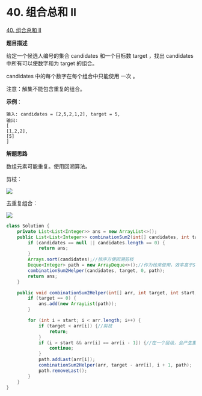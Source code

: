 # 40. 组合总和 II

[40. 组合总和 II](https://leetcode.cn/problems/combination-sum-ii/)

**题目描述**

给定一个候选人编号的集合 candidates 和一个目标数 target ，找出 candidates 中所有可以使数字和为 target 的组合。

candidates 中的每个数字在每个组合中只能使用 一次 。

注意：解集不能包含重复的组合。 

**示例**：

```
输入: candidates = [2,5,2,1,2], target = 5,
输出:
[
[1,2,2],
[5]
]
```

**解题思路**

数组元素可能重复。使用回溯算法。

剪枝：

![](http://img.dabin-coder.cn/image/1587051935261.png)

去重复组合：

![](http://img.dabin-coder.cn/image/1587050948930.png)

```java
class Solution {
    private List<List<Integer>> ans = new ArrayList<>();
    public List<List<Integer>> combinationSum2(int[] candidates, int target) {
        if (candidates == null || candidates.length == 0) {
            return ans;
        }
        Arrays.sort(candidates);//排序方便回溯剪枝
        Deque<Integer> path = new ArrayDeque<>();//作为栈来使用，效率高于Stack；也可以作为队列来使用，效率高于LinkedList；线程不安全
        combinationSum2Helper(candidates, target, 0, path);
        return ans;
    }

    public void combinationSum2Helper(int[] arr, int target, int start, Deque<Integer> path) {
        if (target == 0) {
            ans.add(new ArrayList(path));
        }

        for (int i = start; i < arr.length; i++) {
            if (target < arr[i]) {//剪枝
                return;
            }
            if (i > start && arr[i] == arr[i - 1]) {//在一个层级，会产生重复
                continue;
            }
            path.addLast(arr[i]);
            combinationSum2Helper(arr, target - arr[i], i + 1, path);
            path.removeLast();
        }
    }
}
```

